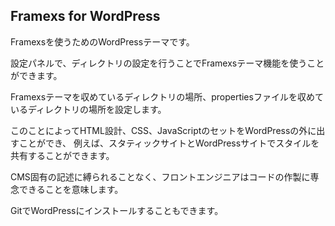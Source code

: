 Framexs for WordPress
---
Framexsを使うためのWordPressテーマです。

設定パネルで、ディレクトリの設定を行うことでFramexsテーマ機能を使うことができます。

Framexsテーマを収めているディレクトリの場所、propertiesファイルを収めているディレクトリの場所を設定します。

このことによってHTML設計、CSS、JavaScriptのセットをWordPressの外に出すことができ、
例えば、スタティックサイトとWordPressサイトでスタイルを共有することができます。

CMS固有の記述に縛られることなく、フロントエンジニアはコードの作製に専念できることを意味します。

GitでWordPressにインストールすることもできます。